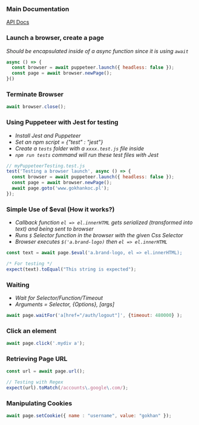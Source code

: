 ### Main Documentation
[API Docs](https://github.com/GoogleChrome/puppeteer/blob/master/docs/api.md)


### Launch a browser, create a page
_Should be encapsulated inside of a async function since it is using `await`_
```js
async () => {
  const browser = await puppeteer.launch({ headless: false });
  const page = await browser.newPage();
}()
```

### Terminate Browser
```js
await browser.close();
```

### Using Puppeteer with Jest for testing
* _Install Jest and Puppeteer_  
* _Set an npm script = {"test" : "jest"}_  
* _Create a `tests` folder with a `xxxx.test.js` file inside_  
* _`npm run tests` command will run these test files with Jest_  
```js
// myPuppeteerTesting.test.js
test('Testing a browser launch', async () => {
  const browser = await puppeteer.launch({ headless: false });
  const page = await browser.newPage();
  await page.goto('www.gokhankoc.pl');
});
```

### Simple Use of $eval (How it works?)
* _Callback function `el => el.innerHTML` gets serialized (transformed into text) and being sent to browser_  
* _Runs `$` Selector function in the browser with the given Css Selector_  
* _Browser executes `$('a.brand-logo)` then `el => el.innerHTML`_
```js
const text = await page.$eval('a.brand-logo, el => el.innerHTML);

/* For testing */
expect(text).toEqual("This string is expected");
```

### Waiting
* _Wait for Selector/Function/Timeout_ 
* _Arguments = Selector, {Options}, [args]_  
```js
await page.waitFor('a[href="/auth/logout"]', {timeout: 480000} );
```

### Click an element
```js
await page.click('.mydiv a');
```

### Retrieving Page URL
```js
const url = await page.url();

// Testing with Regex
expect(url).toMatch(/accounts\.google\.com/);
```

### Manipulating Cookies
```js
await page.setCookie({ name : "username", value: "gokhan" });
```
